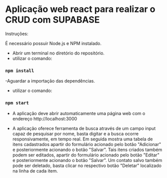 # Aplicação web react para realizar o CRUD com SUPABASE

Instruções:

É necessário possuir Node.js e NPM instalado.

- Abrir um terminal no diretório do repositório.
- utilizar o comando:

### `npm install`

-Aguardar a importação das dependências.

- utilizar o comando:

### `npm start`

- A aplicação deve abrir automaticamente uma página web com o endereço http://localhost:3000 

- A aplicação oferece ferramenta de busca através de um campo input capaz de pesquisar por nome, basta digitar e a busca ocorre responsivamente, em tempo real. Em seguida mostra uma tabela de itens cadastrados apartir do formulário acionado pelo botão "Adicionar" e posteriormente acionando o botão "Salvar". Tais itens criados também podem ser editados, apartir do formulário acionado pelo botão "Editar" e posteriormente acionando o botão "Salvar". Um contato salvo também pode ser deletado, basta clicar no respectivo botão "Deletar" localizado na linha de cada item.
